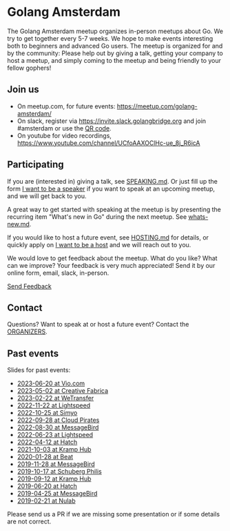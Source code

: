 # Golang Amsterdam

The Golang Amsterdam meetup organizes in-person meetups about Go. We try to get
together every 5-7 weeks. We hope to make events interesting both to beginners
and advanced Go users. The meetup is organized for and by the community: Please
help out by giving a talk, getting your company to host a meetup, and simply
coming to the meetup and being friendly to your fellow gophers!

## Join us

- On meetup.com, for future events: https://meetup.com/golang-amsterdam/
- On slack, register via https://invite.slack.golangbridge.org and join #amsterdam or use the [QR code](qr/join-slack.png?raw=true).
- On youtube for video recordings, https://www.youtube.com/channel/UCfoAAXOClHc-ue_8j_R6icA

## Participating

If you are (interested in) giving a talk, see [SPEAKING.md](SPEAKING.md). Or just fill up the form [I want to be a speaker](https://docs.google.com/forms/d/e/1FAIpQLSczX4KFCQ8SU4Vg8Z32AuTXQW4eLSNprma6Sfe5o6hsiqPvaA/viewform?usp=sf_link) if you want to speak at an upcoming meetup, and we will get back to you.

A great way to get started with speaking at the meetup is by presenting the
recurring item "What's new in Go" during the next meetup. See
[whats-new.md](whats-new.md).

If you would like to host a future event, see [HOSTING.md](HOSTING.md) for details, or quickly apply on [I want to be a host](https://docs.google.com/forms/d/e/1FAIpQLSfQL7sqRjZz-tutbyfP27WHAFXll4TAHKfhQ4zSZKI8wFS7zA/viewform?usp=sf_link) and we will reach out to you.

We would love to get feedback about the meetup. What do you like? What can we
improve? Your feedback is very much appreciated! Send it by our online form, email, slack,
in-person.

[Send Feedback](https://docs.google.com/forms/d/e/1FAIpQLSf8y_eGMFl7jiFR6z03Cu3rDneandcr4iLhoCOB0nh_QZonVQ/viewform?usp=sf_link)

## Contact

Questions? Want to speak at or host a future event? Contact the [ORGANIZERS](ORGANIZERS).

## Past events

Slides for past events:

* [2023-06-20 at Vio.com](2023/2023-06-20%40vio.com/README.md)
* [2023-05-02 at Creative Fabrica](2023/2023-05-02%40creative-fabrica/README.md)
* [2023-02-22 at WeTransfer](2023/2023-02-22%40wetransfer/README.md)
* [2022-11-22 at Lightspeed](2022/2022-11-22%40lightspeed/README.md)
* [2022-10-25 at Simyo](2022/2022-10-25%40simyo/README.md)
* [2022-09-28 at Cloud Pirates](2022/2022-09-28%40cloud-pirates/README.md)
* [2022-08-30 at MessageBird](2022/2022-08-30@messagebird/README.md)
* [2022-06-23 at Lightspeed](2022/2022-06-23@lightspeed/README.md)
* [2022-04-12 at Hatch](2022/2022-04-12@hatch/README.md)
* [2021-10-03 at Kramp Hub](2021/2021-10-13@kramphub/README.md)
* [2020-01-28 at Beat](2020/2020-01-28@beat/README.md)
* [2019-11-28 at MessageBird](2019/2019-11-28@messagebird/README.md)
* [2019-10-17 at Schuberg Philis](2019/2019-10-17@schuberg-philis/README.md)
* [2019-09-12 at Kramp Hub](2019/2019-09-12@kramphub/README.md)
* [2019-06-20 at Hatch](2019/2019-06-20@hatch/README.md)
* [2019-04-25 at MessageBird](2019/2019-04-25@messagebird/README.md)
* [2019-02-21 at Nulab](2019/2019-02-21@nulab/README.md)

Please send us a PR if we are missing some presentation or if some details are not correct.
